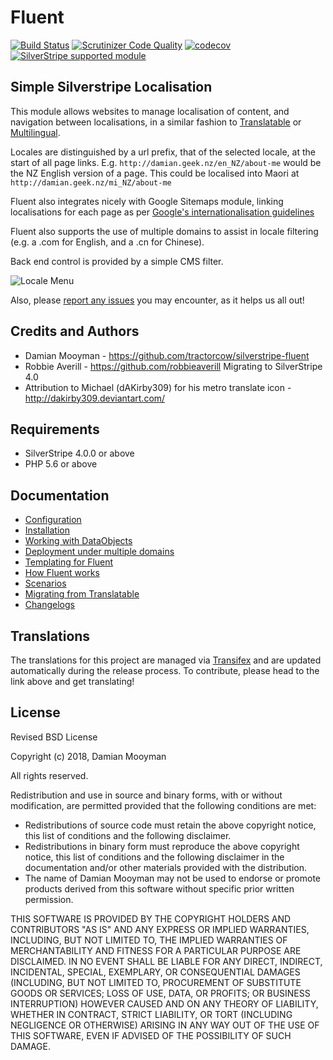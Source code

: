# Fluent

[![Build Status](https://travis-ci.org/tractorcow-farm/silverstripe-fluent.svg?branch=master)](https://travis-ci.org/tractorcow-farm/silverstripe-fluent)
[![Scrutinizer Code Quality](https://scrutinizer-ci.com/g/tractorcow-farm/silverstripe-fluent/badges/quality-score.png?b=master)](https://scrutinizer-ci.com/g/tractorcow-farm/silverstripe-fluent/?branch=master)
[![codecov](https://codecov.io/gh/tractorcow-farm/silverstripe-fluent/branch/master/graph/badge.svg)](https://codecov.io/gh/tractorcow-farm/silverstripe-fluent)
[![SilverStripe supported module](https://img.shields.io/badge/silverstripe-supported-0071C4.svg)](https://www.silverstripe.org/software/addons/silverstripe-commercially-supported-module-list/)

## Simple Silverstripe Localisation

This module allows websites to manage localisation of content, and navigation between localisations,
in a similar fashion to [Translatable](https://github.com/silverstripe/silverstripe-translatable)
or [Multilingual](https://github.com/kreationsbyran/multilingual).

Locales are distinguished by a url prefix, that of the selected locale, at the start
of all page links. E.g. `http://damian.geek.nz/en_NZ/about-me` would be the NZ English
version of a page. This could be localised into Maori at `http://damian.geek.nz/mi_NZ/about-me`

Fluent also integrates nicely with Google Sitemaps module, linking localisations for each page as per
[Google's internationalisation guidelines](https://support.google.com/webmasters/answer/182192?hl=en&ref_topic=2370587)

Fluent also supports the use of multiple domains to assist in locale filtering
(e.g. a .com for English, and a .cn for Chinese).

Back end control is provided by a simple CMS filter.

![Locale Menu](docs/en/images/menu.png "Locale menu")

Also, please [report any issues](https://github.com/tractorcow/silverstripe-fluent/issues)
you may encounter, as it helps us all out!

## Credits and Authors

 * Damian Mooyman - <https://github.com/tractorcow/silverstripe-fluent>
 * Robbie Averill - <https://github.com/robbieaverill> Migrating to SilverStripe 4.0
 * Attribution to Michael (dAKirby309) for his metro translate icon - <http://dakirby309.deviantart.com/>

## Requirements

 * SilverStripe 4.0.0 or above
 * PHP 5.6 or above

## Documentation

 * [Configuration](docs/en/configuration.md)
 * [Installation](docs/en/installation.md)
 * [Working with DataObjects](docs/en/dataobjects.md)
 * [Deployment under multiple domains](docs/en/domain-configuration.md)
 * [Templating for Fluent](docs/en/templating.md)
 * [How Fluent works](docs/en/how-fluent-works.md)
 * [Scenarios](docs/en/scenarios.md)
 * [Migrating from Translatable](docs/en/migrating-from-translatable.md)
 * [Changelogs](CHANGELOG.md)

## Translations

The translations for this project are managed via [Transifex](https://www.transifex.com/silverstripe/silverstripe-fluent)
and are updated automatically during the release process. To contribute, please head to the link above and get
translating!

## License

Revised BSD License

Copyright (c) 2018, Damian Mooyman

All rights reserved.

Redistribution and use in source and binary forms, with or without
modification, are permitted provided that the following conditions are met:

 * Redistributions of source code must retain the above copyright
   notice, this list of conditions and the following disclaimer.
 * Redistributions in binary form must reproduce the above copyright
   notice, this list of conditions and the following disclaimer in the
   documentation and/or other materials provided with the distribution.
 * The name of Damian Mooyman may not be used to endorse or promote products
   derived from this software without specific prior written permission.

THIS SOFTWARE IS PROVIDED BY THE COPYRIGHT HOLDERS AND CONTRIBUTORS "AS IS" AND
ANY EXPRESS OR IMPLIED WARRANTIES, INCLUDING, BUT NOT LIMITED TO, THE IMPLIED
WARRANTIES OF MERCHANTABILITY AND FITNESS FOR A PARTICULAR PURPOSE ARE
DISCLAIMED. IN NO EVENT SHALL <COPYRIGHT HOLDER> BE LIABLE FOR ANY
DIRECT, INDIRECT, INCIDENTAL, SPECIAL, EXEMPLARY, OR CONSEQUENTIAL DAMAGES
(INCLUDING, BUT NOT LIMITED TO, PROCUREMENT OF SUBSTITUTE GOODS OR SERVICES;
LOSS OF USE, DATA, OR PROFITS; OR BUSINESS INTERRUPTION) HOWEVER CAUSED AND
ON ANY THEORY OF LIABILITY, WHETHER IN CONTRACT, STRICT LIABILITY, OR TORT
(INCLUDING NEGLIGENCE OR OTHERWISE) ARISING IN ANY WAY OUT OF THE USE OF THIS
SOFTWARE, EVEN IF ADVISED OF THE POSSIBILITY OF SUCH DAMAGE.
